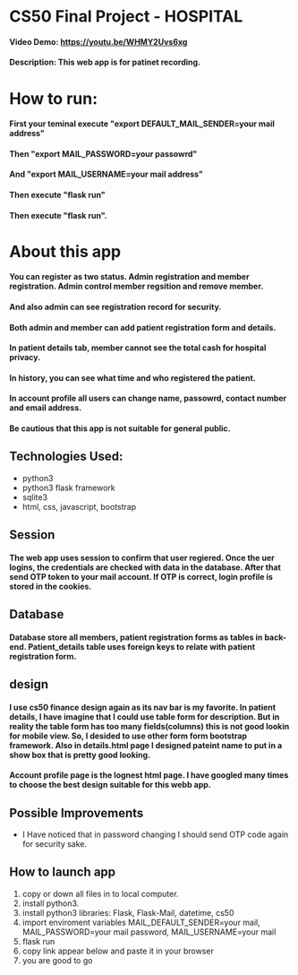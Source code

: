 #  CS50 Final Project - HOSPITAL

#### Video Demo: https://youtu.be/WHMY2Uvs6xg
#### Description: This web app is for patinet recording.

# How to run:

#### First your teminal execute "export DEFAULT_MAIL_SENDER=your mail address"
#### Then "export MAIL_PASSWORD=your passowrd"
#### And "export MAIL_USERNAME=your mail address"
#### Then execute "flask run"
#### Then execute "flask run".

# About this app

#### You can register as two status. Admin registration and member registration. Admin control member regsition and remove member.
#### And also admin can see registration record for security.
#### Both admin and member can add patient registration form and details.
#### In patient details tab, member cannot see the total cash for hospital privacy.
#### In history, you can see what time and who registered the patient.
#### In account profile all users can change name, passowrd, contact number and email address.
#### Be cautious that this app is not suitable for general public.

## Technologies Used:
- python3
- python3 flask framework
- sqlite3
- html, css, javascript, bootstrap

## Session

#### The web app uses session to confirm that user regiered. Once the uer logins, the credentials are checked with data in the database. After that send OTP token to your mail account. If OTP is correct, login profile is stored in the cookies.

## Database

#### Database store all members, patient registration forms as tables in back-end. Patient_details table uses foreign keys to relate with patient registration form.

## design
#### I use cs50 finance design again as its nav bar is my favorite. In patient details, I have imagine that I could use table form for description. But in reality the table form has too many fields(columns) this is not good lookin for mobile view. So, I desided to use other form form bootstrap framework. Also in details.html page I designed pateint name to put in a show box that is pretty good looking.
#### Account profile page is the lognest html page. I have googled many times to choose the best design suitable for this webb app.

## Possible Improvements
* I Have noticed that in password changing I should send OTP code again for security sake.

## How to launch app
1. copy or down all files in to local computer.
2. install python3.
3. install python3 libraries: Flask, Flask-Mail, datetime, cs50
4. import enviroment variables MAIL_DEFAULT_SENDER=your mail, MAIL_PASSWORD=your mail password, MAIL_USERNAME=your mail
5. flask run
6. copy link appear below and paste it in your browser
7. you are good to go